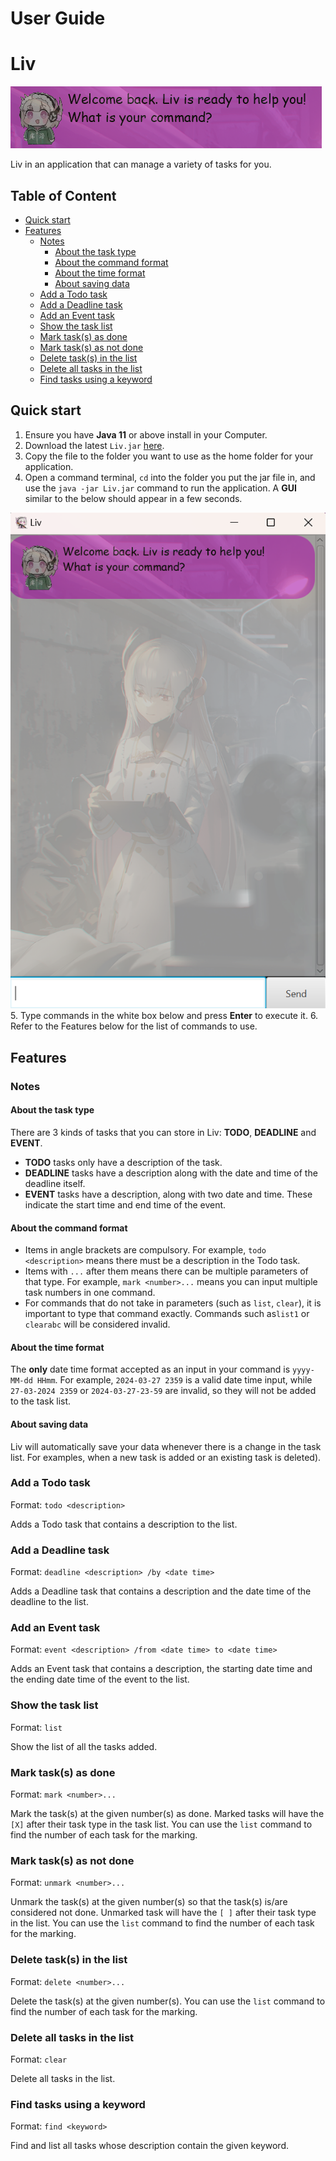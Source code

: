 # User Guide
# Liv

![img.png](img.png)

Liv in an application that can manage a variety of tasks for you.

## Table of Content
- [Quick start](#quick-start)
- [Features](#features)
  - [Notes](#notes-)
    - [About the task type](#about-the-task-type)
    - [About the command format](#about-the-command-format)
    - [About the time format](#about-the-time-format)
    - [About saving data](#about-saving-data)
  - [Add a Todo task](#add-a-todo-task)
  - [Add a Deadline task](#add-a-deadline-task)
  - [Add an Event task](#add-an-event-task)
  - [Show the task list](#show-the-task-list)
  - [Mark task(s) as done](#mark-tasks-as-done)
  - [Mark task(s) as not done](#mark-tasks-as-not-done)
  - [Delete task(s) in the list](#delete-tasks-in-the-list)
  - [Delete all tasks in the list](#delete-all-tasks-in-the-list)
  - [Find tasks using a keyword](#find-tasks-using-a-keyword)

## Quick start
1. Ensure you have **Java 11** or above install in your Computer.
2. Download the latest `Liv.jar` [here](https://github.com/Kaya3842/ip/releases).
3. Copy the file to the folder you want to use as the home folder for your application.
4. Open a command terminal, `cd` into the folder you put the jar file in, and use the `java -jar Liv.jar`
   command to run the application. A **GUI** similar to the below should appear in a few seconds.

![img_1.png](img_1.png)
5. Type commands in the white box below and press **Enter** to execute it.
6. Refer to the Features below for the list of commands to use.


## Features

### Notes 
#### About the task type
There are 3 kinds of tasks that you can store in Liv: **TODO**, **DEADLINE** and **EVENT**.
- **TODO** tasks only have a description of the task.
- **DEADLINE** tasks have a description along with the date and time of the deadline itself.
- **EVENT** tasks have a description, along with two date and time. These indicate
  the start time and end time of the event.

#### About the command format
- Items in angle brackets are compulsory. For example, `todo <description>` means there must
be a description in the Todo task.
- Items with `...` after them means there can be multiple parameters of that type. For example,
`mark <number>...` means you can input multiple task numbers in one command.
- For commands that do not take in parameters (such as `list`, `clear`), it is important to type
that command exactly. Commands such as`list1` or `clearabc` will be considered invalid.

#### About the time format
The **only** date time format accepted as an input in your command is `yyyy-MM-dd HHmm`.
For example, `2024-03-27 2359` is a valid date time input, while `27-03-2024 2359` or 
`2024-03-27-23-59` are invalid, so they will not be added to the task list.

#### About saving data
Liv will automatically save your data whenever there is a change in the task list. For examples, 
when a new task is added or an existing task is deleted).

### Add a Todo task
Format: `todo <description>`

Adds a Todo task that contains a description to the list.

### Add a Deadline task
Format: `deadline <description> /by <date time>`

Adds a Deadline task that contains a description and the date time of the deadline to the list.

### Add an Event task
Format: `event <description> /from <date time> to <date time>`

Adds an Event task that contains a description, the starting date time and the ending date time
of the event to the list.

### Show the task list
Format: `list`

Show the list of all the tasks added.

### Mark task(s) as done
Format: `mark <number>...`

Mark the task(s) at the given number(s) as done. Marked tasks will have the `[X]` after their task 
type in the task list. You can use the `list` command to find the number of each task for the marking.

### Mark task(s) as not done
Format: `unmark <number>...`

Unmark the task(s) at the given number(s) so that the task(s) is/are considered not done.
Unmarked task will have the `[ ]` after their task type in the list. You can use the `list`
command to find the number of each task for the marking.

### Delete task(s) in the list
Format: `delete <number>...`

Delete the task(s) at the given number(s). You can use the `list` command to find the number
of each task for the marking.

### Delete all tasks in the list
Format: `clear`

Delete all tasks in the list.

### Find tasks using a keyword
Format: `find <keyword>`

Find and list all tasks whose description contain the given keyword.